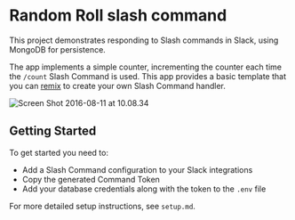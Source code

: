 # Random Roll slash command

This project demonstrates responding to Slash commands in Slack, using MongoDB for persistence.

The app implements a simple counter, incrementing the counter each time the `/count` Slash Command is used. This app provides a basic template that you can [remix](https://glitch.com/edit/#!/remix/SlashCommands/a9e55c25-bf40-4162-b1b5-dc33047c0cdc) to create your own Slash Command handler.

![Screen Shot 2016-08-11 at 10.08.34](https://hyperdev.wpengine.com/wp-content/uploads/2016/08/Screen-Shot-2016-08-11-at-10.08.34.png)

## Getting Started
To get started you need to:
- Add a Slash Command configuration to your Slack integrations
- Copy the generated Command Token
- Add your database credentials along with the token to the `.env` file

For more detailed setup instructions, see `setup.md`.